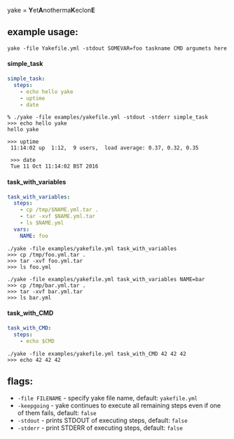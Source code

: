 yake = **Y**et**A**notherma**K**eclon**E**

## example usage:
`yake -file Yakefile.yml -stdout SOMEVAR=foo taskname CMD argumets here`

#### simple_task
```yaml
simple_task:
  steps:
    - echo hello yake
    - uptime
    - date
```
```
% ./yake -file examples/yakefile.yml -stdout -stderr simple_task
>>> echo hello yake
hello yake

>>> uptime
 11:14:02 up  1:12,  9 users,  load average: 0.37, 0.32, 0.35

 >>> date
 Tue 11 Oct 11:14:02 BST 2016

```
#### task_with_variables
```yaml
task_with_variables:
  steps:
    - cp /tmp/$NAME.yml.tar .
    - tar -xvf $NAME.yml.tar
    - ls $NAME.yml
  vars:
    NAME: foo
```
```
./yake -file examples/yakefile.yml task_with_variables
>>> cp /tmp/foo.yml.tar .
>>> tar -xvf foo.yml.tar
>>> ls foo.yml
```
```
./yake -file examples/yakefile.yml task_with_variables NAME=bar
>>> cp /tmp/bar.yml.tar .
>>> tar -xvf bar.yml.tar
>>> ls bar.yml
```

#### task_with_CMD
```yaml
task_with_CMD:
  steps:
    - echo $CMD
```
```
./yake -file examples/yakefile.yml task_with_CMD 42 42 42
>>> echo 42 42 42
```

## flags:

* `-file FILENAME` - specify yake file name, default: `yakefile.yml`
* `-keepgoing` - yake continues to execute all remaining steps even if one of them fails, default: `false`
* `-stdout` - prints STDOUT of executing steps, default: `false`
* `-stderr` - print STDERR  of executing steps, default: `false`

